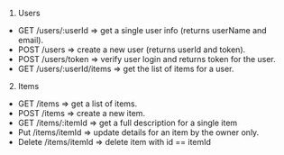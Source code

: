 1. Users

* GET /users/:userId => get a single user info (returns userName and email).
* POST /users => create a new user (returns userId and token).
* POST /users/token => verify user login and returns token for the user.
* GET /users/:userId/items => get the list of items for a user.

2. Items

* GET /items => get a list of items.
* POST /items => create a new item.
* GET /items/:itemId => get a full description for a single item
* Put /items/itemId => update details for an item by the owner only.
* Delete /items/itemId => delete item with id == itemId